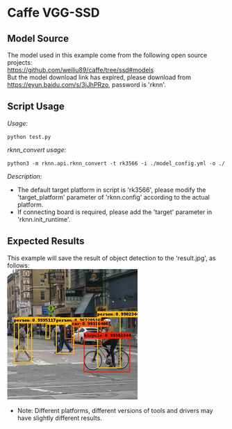 # Caffe VGG-SSD

## Model Source
The model used in this example come from the following open source projects:  
https://github.com/weiliu89/caffe/tree/ssd#models  
But the model download link has expired, please download from https://eyun.baidu.com/s/3jJhPRzo, password is 'rknn'.

## Script Usage
*Usage:*
```
python test.py
```
*rknn_convert usage:*
```
python3 -m rknn.api.rknn_convert -t rk3566 -i ./model_config.yml -o ./
```
*Description:*
- The default target platform in script is 'rk3566', please modify the 'target_platform' parameter of 'rknn.config' according to the actual platform.
- If connecting board is required, please add the 'target' parameter in 'rknn.init_runtime'.

## Expected Results
This example will save the result of object detection to the 'result.jpg', as follows:  
![result](result_truth.jpg)
- Note: Different platforms, different versions of tools and drivers may have slightly different results.